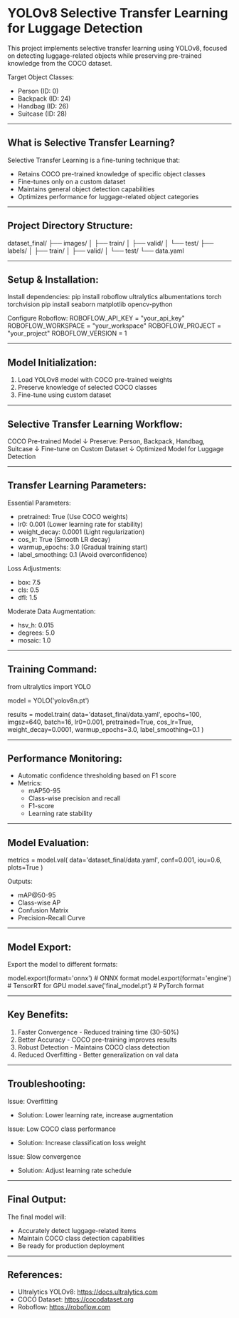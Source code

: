 YOLOv8 Selective Transfer Learning for Luggage Detection
=========================================================

This project implements selective transfer learning using YOLOv8, focused on detecting luggage-related objects while preserving pre-trained knowledge from the COCO dataset.

Target Object Classes:
- Person (ID: 0)
- Backpack (ID: 24)
- Handbag (ID: 26)
- Suitcase (ID: 28)

---------------------------------------------------------

What is Selective Transfer Learning?
------------------------------------
Selective Transfer Learning is a fine-tuning technique that:
- Retains COCO pre-trained knowledge of specific object classes
- Fine-tunes only on a custom dataset
- Maintains general object detection capabilities
- Optimizes performance for luggage-related object categories

---------------------------------------------------------

Project Directory Structure:
----------------------------
dataset_final/
├── images/
│   ├── train/
│   ├── valid/
│   └── test/
├── labels/
│   ├── train/
│   ├── valid/
│   └── test/
└── data.yaml

---------------------------------------------------------

Setup & Installation:
---------------------
Install dependencies:
pip install roboflow ultralytics albumentations torch torchvision
pip install seaborn matplotlib opencv-python

Configure Roboflow:
ROBOFLOW_API_KEY = "your_api_key"
ROBOFLOW_WORKSPACE = "your_workspace"
ROBOFLOW_PROJECT = "your_project"
ROBOFLOW_VERSION = 1

---------------------------------------------------------

Model Initialization:
---------------------
1. Load YOLOv8 model with COCO pre-trained weights
2. Preserve knowledge of selected COCO classes
3. Fine-tune using custom dataset

---------------------------------------------------------

Selective Transfer Learning Workflow:
-------------------------------------
COCO Pre-trained Model
        ↓
Preserve: Person, Backpack, Handbag, Suitcase
        ↓
Fine-tune on Custom Dataset
        ↓
Optimized Model for Luggage Detection

---------------------------------------------------------

Transfer Learning Parameters:
-----------------------------

Essential Parameters:
- pretrained: True (Use COCO weights)
- lr0: 0.001 (Lower learning rate for stability)
- weight_decay: 0.0001 (Light regularization)
- cos_lr: True (Smooth LR decay)
- warmup_epochs: 3.0 (Gradual training start)
- label_smoothing: 0.1 (Avoid overconfidence)

Loss Adjustments:
- box: 7.5
- cls: 0.5
- dfl: 1.5

Moderate Data Augmentation:
- hsv_h: 0.015
- degrees: 5.0
- mosaic: 1.0

---------------------------------------------------------

Training Command:
-----------------
from ultralytics import YOLO

model = YOLO('yolov8n.pt')

results = model.train(
    data='dataset_final/data.yaml',
    epochs=100,
    imgsz=640,
    batch=16,
    lr0=0.001,
    pretrained=True,
    cos_lr=True,
    weight_decay=0.0001,
    warmup_epochs=3.0,
    label_smoothing=0.1
)

---------------------------------------------------------

Performance Monitoring:
-----------------------
- Automatic confidence thresholding based on F1 score
- Metrics:
    - mAP50-95
    - Class-wise precision and recall
    - F1-score
    - Learning rate stability

---------------------------------------------------------

Model Evaluation:
-----------------
metrics = model.val(
    data='dataset_final/data.yaml',
    conf=0.001,
    iou=0.6,
    plots=True
)

Outputs:
- mAP@50-95
- Class-wise AP
- Confusion Matrix
- Precision-Recall Curve

---------------------------------------------------------

Model Export:
-------------
Export the model to different formats:

model.export(format='onnx')     # ONNX format
model.export(format='engine')   # TensorRT for GPU
model.save('final_model.pt')    # PyTorch format

---------------------------------------------------------

Key Benefits:
-------------
1. Faster Convergence - Reduced training time (30–50%)
2. Better Accuracy - COCO pre-training improves results
3. Robust Detection - Maintains COCO class detection
4. Reduced Overfitting - Better generalization on val data

---------------------------------------------------------

Troubleshooting:
----------------
Issue: Overfitting
- Solution: Lower learning rate, increase augmentation

Issue: Low COCO class performance
- Solution: Increase classification loss weight

Issue: Slow convergence
- Solution: Adjust learning rate schedule

---------------------------------------------------------

Final Output:
-------------
The final model will:
- Accurately detect luggage-related items
- Maintain COCO class detection capabilities
- Be ready for production deployment

---------------------------------------------------------

References:
-----------
- Ultralytics YOLOv8: https://docs.ultralytics.com
- COCO Dataset: https://cocodataset.org
- Roboflow: https://roboflow.com
